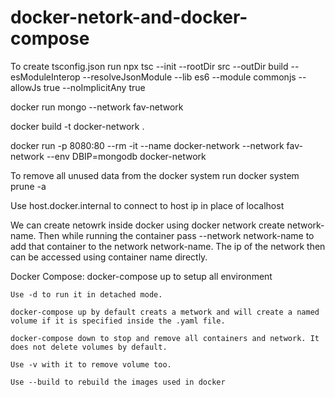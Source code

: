# docker-netork-and-docker-compose


To create tsconfig.json run npx tsc --init --rootDir src --outDir build --esModuleInterop --resolveJsonModule --lib es6 --module commonjs --allowJs true --noImplicitAny true


docker run mongo --network fav-network

docker build -t docker-network .

docker run -p 8080:80 --rm -it --name docker-network --network fav-network --env DBIP=mongodb docker-network

To remove all unused data from the docker system run docker system prune -a

Use host.docker.internal to connect to host ip in place of localhost

We can create netowrk inside docker using docker network create network-name. Then while running the container pass --network network-name to add that container to the network network-name. The ip of the network then can be accessed using container name directly.


Docker Compose:
    docker-compose up to setup all environment
    
    Use -d to run it in detached mode.
    
    docker-compose up by default creats a metwork and will create a named volume if it is specified inside the .yaml file.

    docker-compose down to stop and remove all containers and network. It does not delete volumes by default.

    Use -v with it to remove volume too.

    Use --build to rebuild the images used in docker
